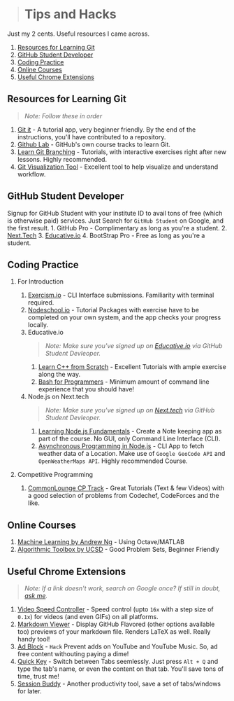 ># Tips and Hacks
Just my 2 cents. Useful resources I came across. 


1. [Resources for Learning Git](#resources-for-learning-git)
2. [GitHub Student Developer](#github-student-developer)
3. [Coding Practice](#coding-practice)
4. [Online Courses](#online-courses)
5. [Useful Chrome Extensions](#useful-chrome-extensions)

## Resources for Learning Git
  >*Note: Follow these in order* 
   1. [Git it](https://github.com/jlord/git-it-electron/releases) - A tutorial app, very beginner friendly. By the end of the instructions, you'll have contributed to a repository. 
   2. [Github Lab](https://lab.github.com/) - GitHub's own course tracks to learn Git. 
   3. [Learn Git Branching](https://learngitbranching.js.org/) - Tutorials, with interactive exercises right after new lessons. Highly recommended.
   4. [Git Visualization Tool](http://git-school.github.io/visualizing-git/) - Excellent tool to help visualize and understand workflow.
## GitHub Student Developer
   Signup for GitHub Student with your institute ID to avail tons of free (which is otherwise paid) services. Just Search for `GitHub Student` on Google, and the first result. 
    1. GitHub Pro - Complimentary as long as you're a student.
    2. [Next.Tech](https://next.tech/)
    3. [Educative.io](https://educative.io/)
    4. BootStrap Pro - Free as long as you're a student.

## Coding Practice
   1. For Introduction
      1. [Exercism.io](https://exercism.io/) - CLI Interface submissions. Familiarity with terminal required.
      2. [Nodeschool.io](https://nodeschool.io/) - Tutorial Packages with exercise have to be completed on your own system, and the app checks your progress locally.
      3. Educative.io 
         >*Note: Make sure you've signed up on [Educative.io](https://educative.io/) via GitHub Student Devleoper.*
         1. [Learn C++ from Scratch](https://www.educative.io/courses/learn-cpp-from-scratch) - Excellent Tutorials with ample exercise along the way.
         2. [Bash for Programmers](https://www.educative.io/courses/bash-for-programmers) - Minimum amount of command line experience that you should have! 
      4. Node.js on Next.tech
         >*Note: Make sure you've signed up on [Next.tech](https://next.tech/) via GitHub Student Devleoper.*
         1. [Learning Node.js Fundamentals](https://next.tech/catalog/learning-node-js-fundamentals) - Create a Note keeping app as part of the course. No GUI, only Command Line Interface (CLI).   
         2. [Asynchronous Programming in Node.js](https://next.tech/catalog/asynchronous-programming-in-node-js) - CLI App to fetch weather data of a Location. Make use of `Google GeoCode API` and `OpenWeatherMaps API`. Highly recommended Course. 
   
   2. Competitive Programming
      1. [CommonLounge CP Track](https://www.commonlounge.com/discussion/5d2822257dfa49328d85fd27cf114441) - Great Tutorials (Text & few Videos) with a good selection of problems from Codechef, CodeForces and the like. 

## Online Courses
   1. [Machine Learning by Andrew Ng](https://www.coursera.org/learn/machine-learning/) - Using Octave/MATLAB
   2. [Algorithmic Toolbox by UCSD](https://www.coursera.org/learn/algorithmic-toolbox) - Good Problem Sets, Beginner Friendly

## Useful Chrome Extensions
>*Note: If a link doesn't work, search on Google once? If still in doubt, [ask me](github.com/arpitkaushal).*
   1. [Video Speed Controller](https://www.facebook.com/watch/?v=2306635449599195) - Speed control (upto `16x` with a step size of `0.1x`) for videos (and even GIFs) on all platforms. 
   2. [Markdown Viewer](https://chrome.google.com/webstore/detail/markdown-viewer/ckkdlimhmcjmikdlpkmbgfkaikojcbjk?hl=en) - Display GitHub Flavored (other options available too) previews of your markdown file. Renders LaTeX as well. Really handy tool!
   3. [Ad Block](https://chrome.google.com/webstore/detail/adblock-%E2%80%94-best-ad-blocker/gighmmpiobklfepjocnamgkkbiglidom) - `Hack` Prevent adds on YouTube and YouTube Music. So, ad free content withouting paying a dime!
   4. [Quick Key](https://chrome.google.com/webstore/detail/quickey-%E2%80%93-the-quick-tab-s/ldlghkoiihaelfnggonhjnfiabmaficg) - Switch between Tabs seemlessly. Just press `Alt + Q` and type the tab's name, or even the content on that  tab. You'll save tons of time, trust me!
   5. [Session Buddy](https://chrome.google.com/webstore/detail/session-buddy/edacconmaakjimmfgnblocblbcdcpbko?hl=en) - Another productivity tool, save a set of tabs/windows for later.  